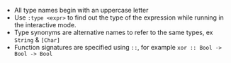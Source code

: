 * All type names begin with an uppercase letter
* Use `:type <expr>` to find out the type of the expression while running in the
  interactive mode.
* Type synonyms are alternative names to refer to the same types, ex `String` &
  `[Char]`
* Function signatures are specified using `::`, for example `xor :: Bool -> Bool -> Bool`
